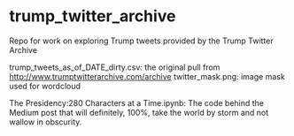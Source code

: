 # trump_twitter_archive
Repo for work on exploring Trump tweets provided by the Trump Twitter Archive

trump_tweets_as_of_DATE_dirty.csv: the original pull from http://www.trumptwitterarchive.com/archive
twitter_mask.png: image mask used for wordcloud

The Presidency:280 Characters at a Time.ipynb: The code behind the Medium post that will definitely, 100%, take the world by storm and not wallow in obscurity.
